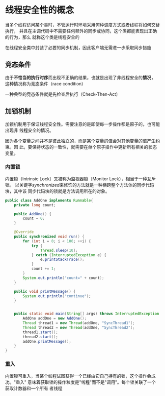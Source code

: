 # 线程安全性的概念

当多个线程访问某个类时，不管运行时环境采用何种调度方式或者线程将如何交替执行，
并且在主调代码中不需要任何额外的同步或协同，这个类都能表现出正确的行为，那么
就称这个类是线程安全的

在线程安全类中封装了必要的同步机制，因此客户端无需进一步采取同步措施

## 竞态条件

由于**不恰当的执行时序**而出现不正确的结果，也就是出现了非线程安全的**情况**，
这种情况称为竞态条件（race condition）

一种典型的竞态条件就是先检查后执行（Check-Then-Act）

## 加锁机制

加锁机制用于保证线程安全性。需要注意的是即使每一步操作都是原子的，也可能出现非
线程安全的情况。

因为各个变量之间并不是彼此独立的，而是某个变量的值会对其他变量的值产生约束。因
此，要保持状态的一致性，就需要在单个原子操作中更新所有相关的状态变量。

### 内置锁

内置锁（Intrinsic Lock）又被称为监视器锁（Monitor Lock），相当于一种互斥锁。
以关键字*synchronized*来修饰的方法就是一种横跨整个方法体的同步代码块，其中该
同步代码块的锁就是方法调用所在的对象。

```java
public class AddOne implements Runnable{
    private long count;

    public AddOne() {
        count = 0;
    }

    @Override
    public synchronized void run() {
        for (int i = 0; i < 100; ++i) {
            try {
                Thread.sleep(10);
            } catch (InterruptedException e) {
                e.printStackTrace();
            }
            count += 1;
        }
        System.out.println("count=" + count);
    }

    public void printMessage() {
        System.out.println("continue");
    }


    public static void main(String[] args) throws InterruptedException {
        AddOne addOne = new AddOne();
        Thread thread1 = new Thread(addOne, "SyncThread1");
        Thread thread2 = new Thread(addOne, "SyncThread2");
        thread1.start();
        thread2.start();
        addOne.printMessage();
    }
}
```

### 重入

内置锁可重入，当某个线程试图获得一个已经由它自己持有的锁，这个操作会成功。"重入"
意味着获取锁的操作粒度是"线程"而不是"调用"。每个锁关联了一个获取计数器和一个所有
者线程